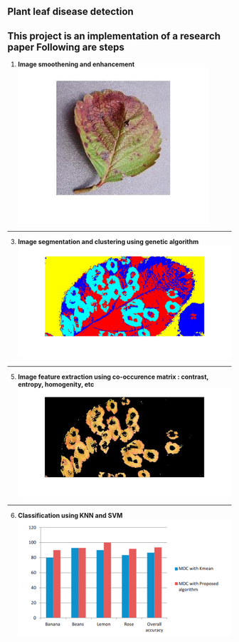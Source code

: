## Plant leaf disease detection

This project is an implementation of a research paper
Following are steps
---
1. **Image smoothening and enhancement**
![Smoothening](https://github.com/the-ray-kar/Plant-leaf-disease-detection/blob/main/sample_results/orignal.jpg)
---
3. **Image segmentation and clustering using genetic algorithm**
![Segmentation](https://github.com/the-ray-kar/Plant-leaf-disease-detection/blob/main/sample_results/cluestered1.jpg)
---
5. **Image feature extraction using co-occurence matrix : contrast, entropy, homogenity, etc**
 ![Important parts](https://github.com/the-ray-kar/Plant-leaf-disease-detection/blob/main/sample_results/impseg1.jpg)
---
6. **Classification using KNN and SVM** <br>
![Classification](https://github.com/the-ray-kar/Plant-leaf-disease-detection/blob/main/sample_results/results.png)
